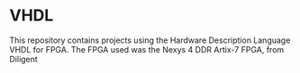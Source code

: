 # VHDL
This repository contains projects using the Hardware Description Language VHDL for FPGA. The FPGA used was the Nexys 4 DDR Artix-7 FPGA, from Diligent
